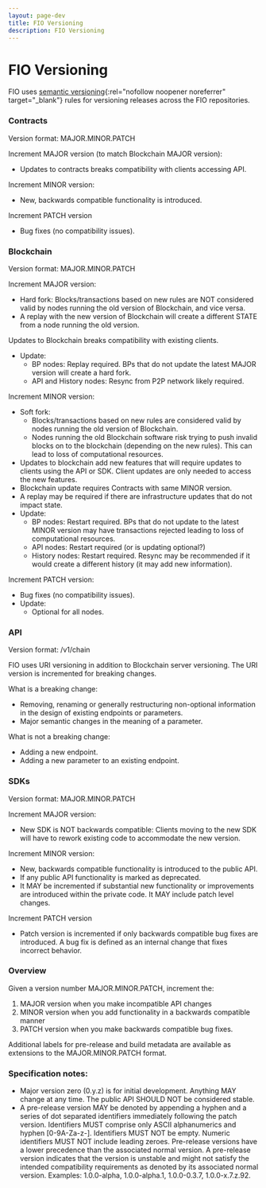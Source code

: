 ```yaml
---
layout: page-dev
title: FIO Versioning
description: FIO Versioning
---
```


# FIO Versioning

FIO uses [semantic versioning](https://semver.org/){:rel="nofollow noopener noreferrer" target="_blank"} rules for versioning releases across the FIO repositories. 
 
### Contracts

Version format: MAJOR.MINOR.PATCH

Increment MAJOR version (to match Blockchain MAJOR version):
* Updates to contracts breaks compatibility with clients accessing API.

Increment MINOR version:
* New, backwards compatible functionality is introduced.

Increment PATCH version
* Bug fixes (no compatibility issues).

### Blockchain

Version format: MAJOR.MINOR.PATCH

Increment MAJOR version:
* Hard fork: Blocks/transactions based on new rules are NOT considered valid by nodes running the old version of Blockchain, and vice versa.
* A replay with the new version of Blockchain will create a different STATE from a node running the old version.

Updates to Blockchain breaks compatibility with existing clients.
* Update:
  * BP nodes: Replay required. BPs that do not update the latest MAJOR version will create a hard fork.
  * API and History nodes: Resync from P2P network likely required.

Increment MINOR version:
* Soft fork: 
  * Blocks/transactions based on new rules are considered valid by nodes running the old version of Blockchain.
  * Nodes running the old Blockchain software risk trying to push invalid blocks on to the blockchain (depending on the new rules). This can lead to loss of computational resources.
* Updates to blockchain add new features that will require updates to clients using the API or SDK. Client updates are only needed to access the new features.
* Blockchain update requires Contracts with same MINOR version.
* A replay may be required if there are infrastructure updates that do not impact state.
* Update:
  * BP nodes: Restart required. BPs that do not update to the latest MINOR version may have transactions rejected leading to loss of computational resources.
  * API nodes: Restart required (or is updating optional?)
  * History nodes: Restart required. Resync may be recommended if it would create a different history (it may add new information).

Increment PATCH version:
* Bug fixes (no compatibility issues).
* Update:
  * Optional for all nodes. 

### API

Version format: /v1/chain

FIO uses URI versioning in addition to Blockchain server versioning. The URI version is incremented for breaking changes.

What is a breaking change:
* Removing, renaming or generally restructuring non-optional information in the design of existing endpoints or parameters.
* Major semantic changes in the meaning of a parameter.

What is not a breaking change:
* Adding a new endpoint. 
* Adding a new parameter to an existing endpoint.

### SDKs

Version format: MAJOR.MINOR.PATCH

Increment MAJOR version:
* New SDK is NOT backwards compatible: Clients moving to the new SDK will have to rework existing code to accommodate the new version.

Increment MINOR version:
* New, backwards compatible functionality is introduced to the public API.
* If any public API functionality is marked as deprecated.
* It MAY be incremented if substantial new functionality or improvements are introduced within the private code. It MAY include patch level changes.

Increment PATCH version
* Patch version is incremented if only backwards compatible bug fixes are introduced. A bug fix is defined as an internal change that fixes incorrect behavior.


### Overview

Given a version number MAJOR.MINOR.PATCH, increment the:
1. MAJOR version when you make incompatible API changes
2. MINOR version when you add functionality in a backwards compatible manner
3. PATCH version when you make backwards compatible bug fixes.

Additional labels for pre-release and build metadata are available as extensions to the MAJOR.MINOR.PATCH format.

### Specification notes:

* Major version zero (0.y.z) is for initial development. Anything MAY change at any time. The public API SHOULD NOT be considered stable.
* A pre-release version MAY be denoted by appending a hyphen and a series of dot separated identifiers immediately following the patch version. Identifiers MUST comprise only ASCII alphanumerics and hyphen [0-9A-Za-z-]. Identifiers MUST NOT be empty. Numeric identifiers MUST NOT include leading zeroes. Pre-release versions have a lower precedence than the associated normal version. A pre-release version indicates that the version is unstable and might not satisfy the intended compatibility requirements as denoted by its associated normal version. Examples: 1.0.0-alpha, 1.0.0-alpha.1, 1.0.0-0.3.7, 1.0.0-x.7.z.92.